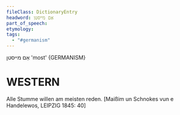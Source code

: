 ```yaml
---
fileClass: DictionaryEntry
headword: אַם מייסטן
part_of_speech: 
etymology: 
tags:
  - "#germanism"
---
```

אַם מייסטן
'most'
{GERMANISM}

WESTERN
========

Alle Stumme willen am meisten reden.
[Maißim un Schnokes vun e Handelewos, LEIPZIG 1845: 40]